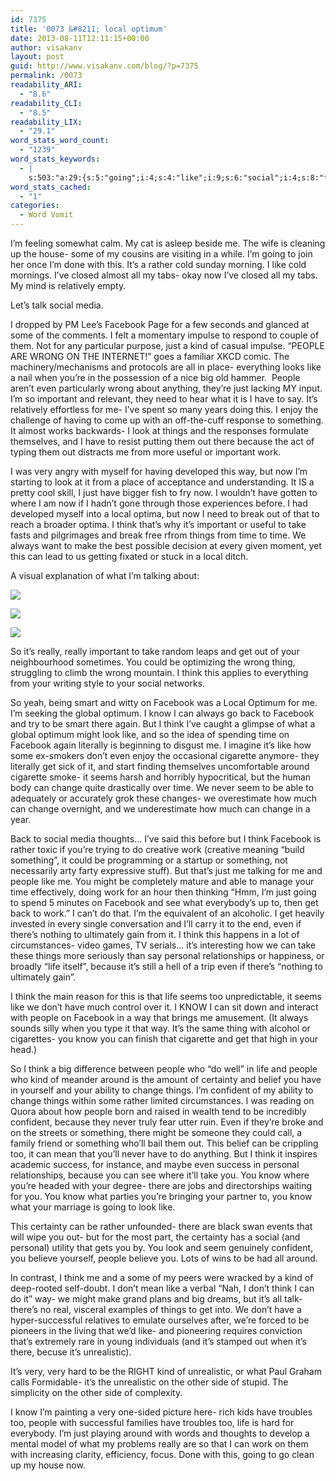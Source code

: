 ```yaml
---
id: 7375
title: '0073 &#8211; local optimum'
date: 2013-08-11T12:11:15+00:00
author: visakanv
layout: post
guid: http://www.visakanv.com/blog/?p=7375
permalink: /0073
readability_ARI:
  - "8.6"
readability_CLI:
  - "8.5"
readability_LIX:
  - "29.1"
word_stats_word_count:
  - "1239"
word_stats_keywords:
  - |
    s:503:"a:29:{s:5:"going";i:4;s:4:"like";i:9;s:6:"social";i:4;s:8:"facebook";i:7;s:4:"just";i:6;s:4:"kind";i:4;s:6:"people";i:9;s:5:"wrong";i:4;s:9:"important";i:4;s:4:"look";i:5;s:6:"things";i:6;s:7:"because";i:4;s:4:"work";i:5;s:5:"local";i:3;s:5:"think";i:10;s:4:"take";i:4;s:4:"time";i:5;s:6:"really";i:3;s:7:"optimum";i:3;s:4:"know";i:7;s:9:"cigarette";i:3;s:5:"seems";i:3;s:6:"change";i:5;s:7:"there's";i:3;s:8:"personal";i:3;s:4:"life";i:4;s:9:"certainty";i:3;s:9:"confident";i:3;s:11:"unrealistic";i:3;}";
word_stats_cached:
  - "1"
categories:
  - Word Vomit
---
```

I&#8217;m feeling somewhat calm. My cat is asleep beside me. The wife is cleaning up the house- some of my cousins are visiting in a while. I&#8217;m going to join her once I&#8217;m done with this. It&#8217;s a rather cold sunday morning. I like cold mornings. I&#8217;ve closed almost all my tabs- okay now I&#8217;ve closed all my tabs. My mind is relatively empty.

Let&#8217;s talk social media.

I dropped by PM Lee&#8217;s Facebook Page for a few seconds and glanced at some of the comments. I felt a momentary impulse to respond to couple of them. Not for any particular purpose, just a kind of casual impulse. &#8220;PEOPLE ARE WRONG ON THE INTERNET!&#8221; goes a familiar XKCD comic. The machinery/mechanisms and protocols are all in place- everything looks like a nail when you&#8217;re in the possession of a nice big old hammer.  People aren&#8217;t even particularly wrong about anything, they&#8217;re just lacking MY input. I&#8217;m so important and relevant, they need to hear what it is I have to say. It&#8217;s relatively effortless for me- I&#8217;ve spent so many years doing this. I enjoy the challenge of having to come up with an off-the-cuff response to something. It almost works backwards- I look at things and the responses formulate themselves, and I have to resist putting them out there because the act of typing them out distracts me from more useful or important work.

I was very angry with myself for having developed this way, but now I&#8217;m starting to look at it from a place of acceptance and understanding. It IS a pretty cool skill, I just have bigger fish to fry now. I wouldn&#8217;t have gotten to where I am now if I hadn&#8217;t gone through those experiences before. I had developed myself into a local optima, but now I need to break out of that to reach a broader optima. I think that&#8217;s why it&#8217;s important or useful to take fasts and pilgrimages and break free rfrom things from time to time. We always want to make the best possible decision at every given moment, yet this can lead to us getting fixated or stuck in a local ditch.

A visual explanation of what I&#8217;m talking about:

![](http://media.smashingmagazine.com/wp-content/uploads/2010/08/local-minimum-global-maximum.jpg)

![](http://cms.horus.be/files/99936/MediaArchive/pictures/Global_Local_Optimum.jpg)

![](http://t0.gstatic.com/images?q=tbn:ANd9GcQ8NK0VvLSMMCCFOIJvyvnR3S8kI2-kEDQLzeK1Im3W0hpVAcfvZQ)

So it&#8217;s really, really important to take random leaps and get out of your neighbourhood sometimes. You could be optimizing the wrong thing, struggling to climb the wrong mountain. I think this applies to everything from your writing style to your social networks.

So yeah, being smart and witty on Facebook was a Local Optimum for me. I&#8217;m seeking the global optimum. I know I can always go back to Facebook and try to be smart there again. But I think I&#8217;ve caught a glimpse of what a global optimum might look like, and so the idea of spending time on Facebook again literally is beginning to disgust me. I imagine it&#8217;s like how some ex-smokers don&#8217;t even enjoy the occasional cigarette anymore- they literally get sick of it, and start finding themselves uncomfortable around cigarette smoke- it seems harsh and horribly hypocritical, but the human body can change quite drastically over time. We never seem to be able to adequately or accurately grok these changes- we overestimate how much can change overnight, and we underestimate how much can change in a year.

Back to social media thoughts&#8230; I&#8217;ve said this before but I think Facebook is rather toxic if you&#8217;re trying to do creative work (creative meaning &#8220;build something&#8221;, it could be programming or a startup or something, not necessarily arty farty expressive stuff). But that&#8217;s just me talking for me and people like me. You might be completely mature and able to manage your time effectively, doing work for an hour then thinking &#8220;Hmm, I&#8217;m just going to spend 5 minutes on Facebook and see what everybody&#8217;s up to, then get back to work.&#8221; I can&#8217;t do that. I&#8217;m the equivalent of an alcoholic. I get heavily invested in every single conversation and I&#8217;ll carry it to the end, even if there&#8217;s nothing to ultimately gain from it. I think this happens in a lot of circumstances- video games, TV serials&#8230; it&#8217;s interesting how we can take these things more seriously than say personal relationships or happiness, or broadly &#8220;life itself&#8221;, because it&#8217;s still a hell of a trip even if there&#8217;s &#8220;nothing to ultimately gain&#8221;.

I think the main reason for this is that life seems too unpredictable, it seems like we don&#8217;t have much control over it. I KNOW I can sit down and interact with people on Facebook in a way that brings me amusement. (It always sounds silly when you type it that way. It&#8217;s the same thing with alcohol or cigarettes- you know you can finish that cigarette and get that high in your head.)

So I think a big difference between people who &#8220;do well&#8221; in life and people who kind of meander around is the amount of certainty and belief you have in yourself and your ability to change things. I&#8217;m confident of my ability to change things within some rather limited circumstances. I was reading on Quora about how people born and raised in wealth tend to be incredibly confident, because they never truly fear utter ruin. Even if they&#8217;re broke and on the streets or something, there might be someone they could call, a family friend or something who&#8217;ll bail them out. This belief can be crippling too, it can mean that you&#8217;ll never have to do anything. But I think it inspires academic success, for instance, and maybe even success in personal relationships, because you can see where it&#8217;ll take you. You know where you&#8217;re headed with your degree- there are jobs and directorships waiting for you. You know what parties you&#8217;re bringing your partner to, you know what your marriage is going to look like.

This certainty can be rather unfounded- there are black swan events that will wipe you out- but for the most part, the certainty has a social (and personal) utility that gets you by. You look and seem genuinely confident, you believe yourself, people believe you. Lots of wins to be had all around.

In contrast, I think me and a some of my peers were wracked by a kind of deep-rooted self-doubt. I don&#8217;t mean like a verbal &#8220;Nah, I don&#8217;t think I can do it&#8221; way- we might make grand plans and big dreams, but it&#8217;s all talk- there&#8217;s no real, visceral examples of things to get into. We don&#8217;t have a hyper-successful relatives to emulate ourselves after, we&#8217;re forced to be pioneers in the living that we&#8217;d like- and pioneering requires conviction that&#8217;s extremely rare in young individuals (and it&#8217;s stamped out when it&#8217;s there, becuse it&#8217;s unrealistic).

It&#8217;s very, very hard to be the RIGHT kind of unrealistic, or what Paul Graham calls Formidable- it&#8217;s the unrealistic on the other side of stupid. The simplicity on the other side of complexity.

I know I&#8217;m painting a very one-sided picture here- rich kids have troubles too, people with successful families have troubles too, life is hard for everybody. I&#8217;m just playing around with words and thoughts to develop a mental model of what my problems really are so that I can work on them with increasing clarity, efficiency, focus. Done with this, going to go clean up my house now.